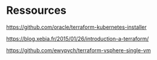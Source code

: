# Ressources

https://github.com/oracle/terraform-kubernetes-installer

https://blog.xebia.fr/2015/01/26/introduction-a-terraform/

https://github.com/ewypych/terraform-vsphere-single-vm
